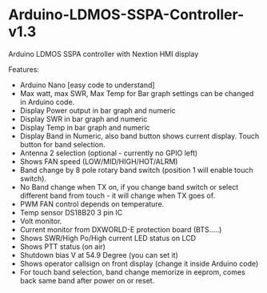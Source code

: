 # Arduino-LDMOS-SSPA-Controller-v1.3
Arduino LDMOS SSPA controller with Nextion HMI display

Features:
* Arduino Nano [easy code to understand]
* Max watt, max SWR, Max Temp for Bar graph settings can be changed in Arduino code.
* Display Power output in bar graph and numeric
* Display SWR in bar graph and numeric
* Display Temp in bar graph and numeric
* Display Band in Numeric, also band button shows current display. Touch button for band selection.
* Antenna 2 selection (optional - currently no GPIO left)
* Shows FAN speed (LOW/MID/HIGH/HOT/ALRM)
* Band change by 8 pole rotary band switch (position 1 will enable touch switch).
* No Band change when TX on, if you change band switch or select different band from touch - it will change when TX goes of.
* PWM FAN control depends on temperature.
* Temp sensor DS18B20 3 pin IC
* Volt monitor.
* Current monitor from DXWORLD-E protection board (BTS.....)
* Shows SWR/High Po/High current LED status on LCD
* Shows PTT status (on air)
* Shutdown bias V at 54.9 Degree (you can set it)
* Shows operator callsign on front display (change it inside Arduino code)
* For touch band selection, band change memorize in eeprom, comes back same band after power on or reset.

